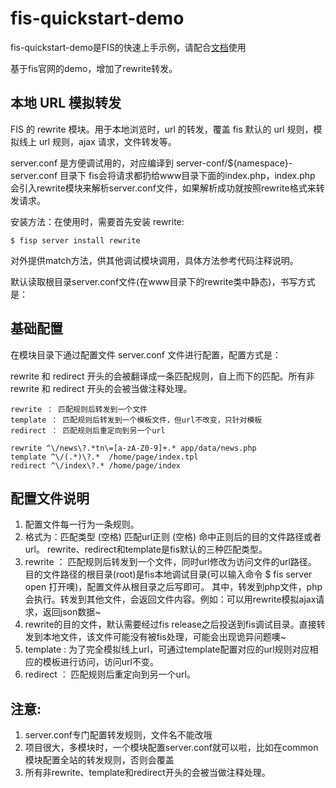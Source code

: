 fis-quickstart-demo
===================

fis-quickstart-demo是FIS的快速上手示例，请配合[文档](http://fis.baidu.com/docs/beginning/getting-started.html)使用

基于fis官网的demo，增加了rewrite转发。

## 本地 URL 模拟转发

FIS 的 rewrite 模块。用于本地浏览时，url 的转发，覆盖 fis 默认的 url 规则，模拟线上 url 规则，ajax 请求，文件转发等。

server.conf 是方便调试用的，对应编译到 server-conf/${namespace}-server.conf 目录下
fis会将请求都扔给www目录下面的index.php，index.php 会引入rewrite模块来解析server.conf文件，如果解析成功就按照rewrite格式来转发请求。

安装方法：在使用时，需要首先安装 rewrite:

    $ fisp server install rewrite

对外提供match方法，供其他调试模块调用，具体方法参考代码注释说明。

默认读取根目录server.conf文件(在www目录下的rewrite类中静态)，书写方式是：

## 基础配置

在模块目录下通过配置文件 server.conf 文件进行配置，配置方式是：

rewrite 和 redirect 开头的会被翻译成一条匹配规则，自上而下的匹配。所有非 rewrite 和 redirect 开头的会被当做注释处理。

    rewrite ： 匹配规则后转发到一个文件
    template ： 匹配规则后转发到一个模板文件，但url不改变，只针对模板
    redirect ： 匹配规则后重定向到另一个url

    rewrite ^\/news\?.*tn\=[a-zA-Z0-9]+.* app/data/news.php
    template ^\/(.*)\?.*  /home/page/index.tpl
    redirect ^\/index\?.* /home/page/index

## 配置文件说明

1. 配置文件每一行为一条规则。
2. 格式为：匹配类型 (空格) 匹配url正则 (空格) 命中正则后的目的文件路径或者url。 rewrite、redirect和template是fis默认的三种匹配类型。
3. rewrite ： 匹配规则后转发到一个文件，同时url修改为访问文件的url路径。 目的文件路径的根目录(root)是fis本地调试目录(可以输入命令 $ fis server open 打开噢)，配置文件从根目录之后写即可。 其中，转发到php文件，php会执行。转发到其他文件，会返回文件内容。例如：可以用rewrite模拟ajax请求，返回json数据~
4. rewrite的目的文件，默认需要经过fis release之后投送到fis调试目录。直接转发到本地文件，该文件可能没有被fis处理，可能会出现诡异问题噢~
5. template : 为了完全模拟线上url，可通过template配置对应的url规则对应相应的模板进行访问，访问url不变。
6. redirect ： 匹配规则后重定向到另一个url。

## 注意:

1. server.conf专门配置转发规则，文件名不能改哦
2. 项目很大，多模块时，一个模块配置server.conf就可以啦，比如在common模块配置全站的转发规则，否则会覆盖
3. 所有非rewrite、template和redirect开头的会被当做注释处理。
